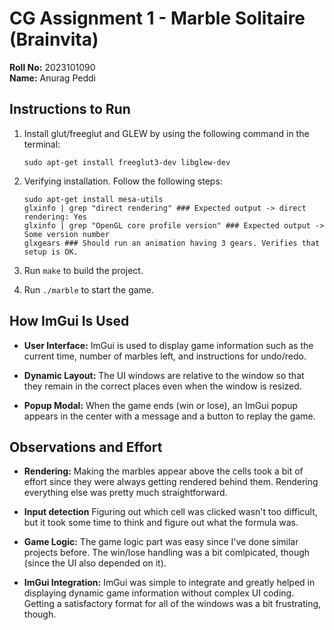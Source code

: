 # CG Assignment 1 - Marble Solitaire (Brainvita)

**Roll No:** 2023101090 \
**Name:** Anurag Peddi



## Instructions to Run

1. Install glut/freeglut and GLEW by using the following command in the terminal:
   ```
   sudo apt-get install freeglut3-dev libglew-dev
   ```
2. Verifying installation. Follow the following steps:
   ```
   sudo apt-get install mesa-utils
   glxinfo | grep "direct rendering" ### Expected output -> direct rendering: Yes
   glxinfo | grep "OpenGL core profile version" ### Expected output -> Some version number
   glxgears ### Should run an animation having 3 gears. Verifies that setup is OK.
   ```

4. Run `make` to build the project.
5. Run `./marble` to start the game.

## How ImGui Is Used
- **User Interface:**
ImGui is used to display game information such as the current time, number of marbles left, and instructions for undo/redo.

- **Dynamic Layout:**
The UI windows are relative to the window so that they remain in the correct places even when the window is resized.

- **Popup Modal:**
When the game ends (win or lose), an ImGui popup appears in the center with a message and a button to replay the game.

## Observations and Effort
- **Rendering:**
Making the marbles appear above the cells took a bit of effort since they were always getting rendered behind them. Rendering everything else was pretty much straightforward.

- **Input detection**
Figuring out which cell was clicked wasn't too difficult, but it took some time to think and figure out what the formula was.

- **Game Logic:**
The game logic part was easy since I've done similar projects before. The win/lose handling was a bit comlpicated, though (since the UI also depended on it).

- **ImGui Integration:**
ImGui was simple to integrate and greatly helped in displaying dynamic game information without complex UI coding. Getting a satisfactory format for all of the windows was a bit frustrating, though.
